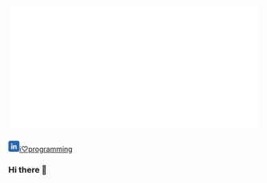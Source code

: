 ![Luciano Pereira](./assets/lucianopereira.svg)




<p align="left">
  <a href="https://www.linkedin.com/in/i♡programming">
    <img width="22px" src="./assets/linkedin.svg" alt="LinkedIn"/>i♡programming</a>
</p>

### Hi there 👋

<!--
**thisIsMySourceCode/thisIsMySourceCode** is a ✨ _special_ ✨ repository because its `README.md` (this file) appears on your GitHub profile.

Here are some ideas to get you started:

- 🔭 I’m currently working on ...
- 🌱 I’m currently learning ...
- 👯 I’m looking to collaborate on ...
- 🤔 I’m looking for help with ...
- 💬 Ask me about ...
- 📫 How to reach me: ...
- 😄 Pronouns: ...
- ⚡ Fun fact: ...
-->
